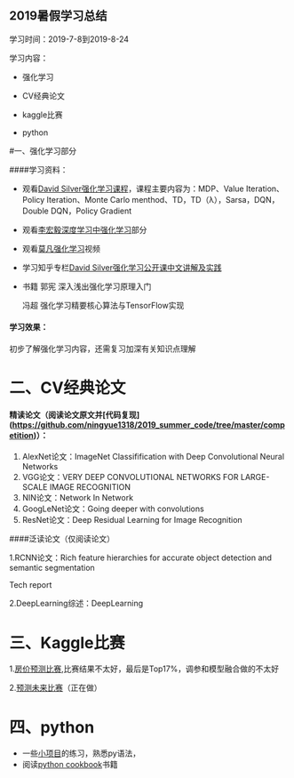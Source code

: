 ##                                                                    2019暑假学习总结

学习时间：2019-7-8到2019-8-24

学习内容：

- 强化学习

- CV经典论文

- kaggle比赛

- python  


#一、强化学习部分 


####学习资料：

- 观看[David Silver强化学习课程](https://space.bilibili.com/74997410?spm_id_from=333.788.b_765f7570696e666f.2)，课程主要内容为：MDP、Value Iteration、Policy Iteration、Monte Carlo menthod、TD，TD（λ），Sarsa，DQN，Double DQN，Policy Gradient

- 观看[李宏毅深度学习中强化学习](https://www.bilibili.com/video/av24724071)部分

- 观看[莫凡强化学习](https://www.bilibili.com/video/av16921335)视频

- 学习知乎专栏[David Silver强化学习公开课中文讲解及实践](https://zhuanlan.zhihu.com/reinforce)

- 书籍 
   郭宪 深入浅出强化学习原理入门

   冯超 强化学习精要核心算法与TensorFlow实现 


#### 学习效果：

初步了解强化学习内容，还需复习加深有关知识点理解 


# 二、CV经典论文

#### 精读论文（阅读论文原文并[代码复现] (https://github.com/ningyue1318/2019_summer_code/tree/master/competition)）：

1. AlexNet论文：ImageNet Classifification with Deep Convolutional Neural Networks
2. VGG论文：VERY DEEP CONVOLUTIONAL NETWORKS FOR LARGE-SCALE IMAGE RECOGNITION
3. NIN论文：Network In Network 
4. GoogLeNet论文：Going deeper with convolutions 
5. ResNet论文：Deep Residual Learning for Image Recognition 

####泛读论文（仅阅读论文）

1.RCNN论文：Rich feature hierarchies for accurate object detection and semantic segmentation 

Tech report

2.DeepLearning综述：DeepLearning

# 三、Kaggle比赛

1.[房价预测比赛](https://www.kaggle.com/c/house-prices-advanced-regression-techniques),比赛结果不太好，最后是Top17%，调参和模型融合做的不太好

2.[预测未来比赛](https://www.kaggle.com/c/competitive-data-science-predict-future-sales)（正在做）

# 四、python

- 一些[小项目](https://github.com/ningyue1318/2019_summer_code/tree/master/python%E7%BC%96%E7%A8%8B%E9%AB%98%E6%89%8B%E4%B9%8B%E8%B7%AF)的练习，熟悉py语法，
- 阅读[python cookbook](https://github.com/yidao620c/python3-cookbook)书籍






